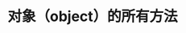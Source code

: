 # 对象（object）的所有方法

<script>
    let fruits = ['Apple', 'Banana'];
    let last = fruits.unshift('Strawberry'); // remove Orange (from the end)
console.log(last, fruits);
</script>
